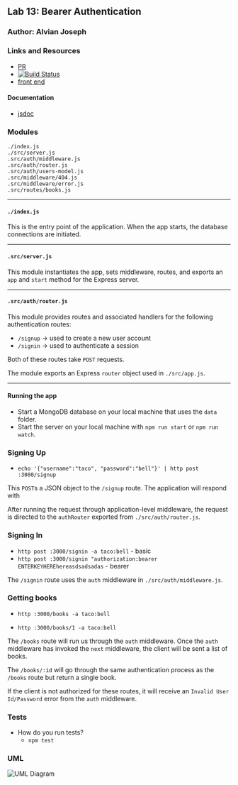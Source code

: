 
## Lab 13: Bearer Authentication

### Author: Alvian Joseph

### Links and Resources
* [PR](https://github.com/alvian-401-advanced-javascript/lab-13-bearer-auth/pull/2/)
* [![Build Status](https://www.travis-ci.com/alvian-401-advanced-javascript/lab-13-bearer-auth.svg?branch=master)](https://www.travis-ci.com/alvian-401-advanced-javascript/lab-13-bearer-auth)
* [front end](https://alvian-13-14.herokuapp.com/)

#### Documentation
* [jsdoc](https://alvian-13-14.herokuapp.com/docs)

### Modules

`./index.js`  
`./src/server.js`  
`.src/auth/middleware.js`  
`.src/auth/router.js`  
`.src/auth/users-model.js`  
`.src/middleware/404.js`  
`.src/middleware/error.js`  
`.src/routes/books.js`  

-----

#### `./index.js`
This is the entry point of the application. When the app starts, the database connections are initiated.

-----

#### `.src/server.js`
This module instantiates the app, sets middleware, routes, and exports an `app` and `start` method for the Express server.

-----

#### `.src/auth/router.js`
This module provides routes and associated handlers for the following authentication routes:

* `/signup` → used to create a new user account
* `/signin` → used to authenticate a session

Both of these routes take `POST` requests.

The module exports an Express `router` object used in `./src/app.js`.

-----

#### Running the app
* Start a MongoDB database on your local machine that uses the `data` folder.
* Start the server on your local machine with `npm run start` or `npm run watch`.

### Signing Up

* `echo '{"username":"taco", "password":"bell"}' | http post :3000/signup`

This `POST`s a JSON object to the `/signup` route.
The application will respond with

After running the request through application-level middleware, the request is directed to the `authRouter` exported from `./src/auth/router.js`.

### Signing In
* `http post :3000/signin -a taco:bell` - basic
* `http post :3000/signin "authorization:bearer ENTERKEYHEREhereasdsadsadas` - bearer


The `/signin` route uses the `auth` middleware in `./src/auth/middleware.js`.


### Getting books
* `http :3000/books -a taco:bell`

* `http :3000/books/1 -a taco:bell`

The `/books` route will run us through the `auth` middleware. Once the `auth` middleware has invoked the `next` middleware, the client will be sent a list of books.

The `/books/:id` will go through the same authentication process as the `/books` route but return a single book.

If the client is not authorized for these routes, it will receive an `Invalid User Id/Password` error from the `auth` middleware.

### Tests
* How do you run tests?
  * `npm test`


### UML
![UML Diagram](./docs/assets/uml.jpg)
